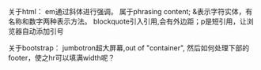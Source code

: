 关于html：
em通过斜体进行强调。 属于phrasing content;
&表示字符实体，有名称和数字两种表示方法。
blockquote引入引用,会有外边距；p是短引用，让浏览器自动添加引号

关于bootstrap：
jumbotron超大屏幕,out of "container", 然后如何处理下部的footer，使之hr可以填满width呢？